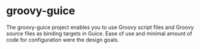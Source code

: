 # groovy-guice
The groovy-guice project enables you to use Groovy script files and Groovy source files as binding targets in Guice. Ease of use and minimal amount of code for configuration were the design goals.

